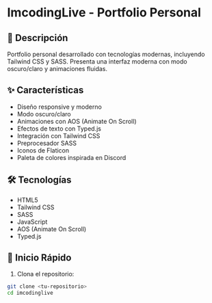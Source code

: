 # ImcodingLive - Portfolio Personal

## 🚀 Descripción
Portfolio personal desarrollado con tecnologías modernas, incluyendo Tailwind CSS y SASS. Presenta una interfaz moderna con modo oscuro/claro y animaciones fluidas.

## ✨ Características
- Diseño responsive y moderno
- Modo oscuro/claro
- Animaciones con AOS (Animate On Scroll)
- Efectos de texto con Typed.js
- Integración con Tailwind CSS
- Preprocesador SASS
- Iconos de Flaticon
- Paleta de colores inspirada en Discord

## 🛠 Tecnologías
- HTML5
- Tailwind CSS
- SASS
- JavaScript
- AOS (Animate On Scroll)
- Typed.js

## 🚦 Inicio Rápido

1. Clona el repositorio:
```bash
git clone <tu-repositorio>
cd imcodinglive